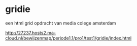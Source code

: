 # gridie
een html grid opdracht van media colege amsterdam

http://27237.hosts2.ma-cloud.nl/bewijzenmap/periode1.1/pro1/test1/gridie/index.html
